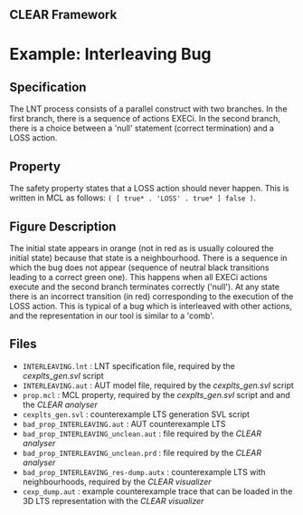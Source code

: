 ## CLEAR Framework
# Example: Interleaving Bug


Specification
-------------
The LNT process consists of a parallel construct with two branches. In the 
first branch, there is a sequence of actions EXECi. In the second branch, 
there is a choice between a 'null' statement (correct termination) and a 
LOSS action. 

Property
--------
The safety property states that a LOSS action should never happen. 
This is written in MCL as follows: `( [ true* . 'LOSS' . true* ] false )`.

Figure Description
------------------
The initial state appears in orange (not in red as is usually coloured the 
initial state) because that state is a neighbourhood. There is a sequence in 
which the bug does not appear (sequence of neutral black transitions leading 
to a correct green one). This happens when all EXECi actions execute and the 
second branch terminates correctly ('null'). At any state there is an incorrect transition (in red) corresponding to the execution of the LOSS action. 
This is typical of a bug which is interleaved with other actions, and the 
representation in our tool is similar to a 'comb'.

Files
-----
- `INTERLEAVING.lnt` : LNT specification file, required by the *cexplts_gen.svl* script
- `INTERLEAVING.aut` : AUT model file, required by the *cexplts_gen.svl* script
- `prop.mcl` : MCL property, required by the *cexplts_gen.svl* script and 
               and the *CLEAR analyser*
- `cexplts_gen.svl` : counterexample LTS generation SVL script
- `bad_prop_INTERLEAVING.aut` : AUT counterexample LTS
- `bad_prop_INTERLEAVING_unclean.aut` : file required by the *CLEAR analyser*
- `bad_prop_INTERLEAVING_unclean.prd` : file required by the *CLEAR analyser*
- `bad_prop_INTERLEAVING_res-dump.autx` : counterexample LTS with neighbourhoods, 
    required by the *CLEAR visualizer*
- `cexp_dump.aut` : example counterexample trace that can be loaded in the 3D 
                    LTS representation with the *CLEAR visualizer* 
